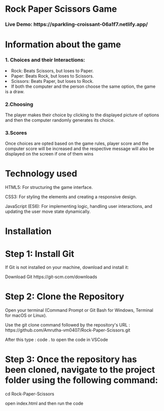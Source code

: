 <h1>Rock Paper Scissors Game</h1>
<h3>Live Demo: https://sparkling-croissant-06a1f7.netlify.app/</h3>
<h1>Information about the game</h1>
<h3>1. Choices and their Interactions:</h3>
<li>Rock: Beats Scissors, but loses to Paper.</li>
<li>Paper: Beats Rock, but loses to Scissors.</li>
<li>Scissors: Beats Paper, but loses to Rock.</li>
<li>If both the computer and the person choose the same option, the game is a draw.</li>
<h3>2.Choosing</h3>
<p>The player makes their choice by clicking to the displayed picture of options and then the computer randomly generates its choice.</p>
<h3>3.Scores</h3>
<p>Once choices are opted based on the game rules, player score and the computer score will be increased and the respective message will also be displayed on the screen if one of them wins</p>
<h1>Technology used</h1>
<p>HTML5: For structuring the game interface.</p>
<p>CSS3: For styling the elements and creating a responsive design.</p>
<p>JavaScript (ES6): For implementing logic, handling user interactions, and updating the user move state dynamically.</p>

<h1>Installation</h1>

<h1>Step 1: Install Git </h1>
<p>If Git is not installed on your machine, download and install it:</p>
<p>Download Git https://git-scm.com/downloads</p>



<h1>Step 2: Clone the Repository</h1>
<p>Open your terminal (Command Prompt or Git Bash for Windows, Terminal for macOS or Linux).</p>
<p>Use the git clone command followed by the repository's URL : https://github.com/Amrutha-vm0407/Rock-Paper-Scissors.git</p>
<p>After this type : code . to open the code in VSCode</p>



<h1>Step 3: Once the repository has been cloned, navigate to the project folder using the following command:</h1>
<p>cd Rock-Paper-Scissors</p>
<p>open index.html and then run the code </p>



